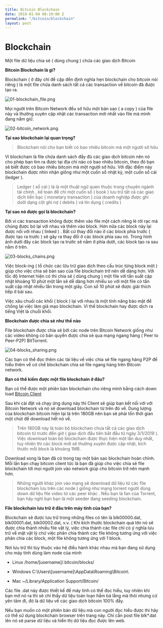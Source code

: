 ```yaml
---
title: Bitcoin Blockchain
date: 2019-01-04 06:19:00 Z
permalink: "/bitcoin/blockchain"
layout: post
---
```


# Blockchain

Một file dữ liệu chia sẻ ( dùng chung ) chứa các giao dịch Bitcoin

**Bitcoin Blockchain là gì?**

Blockchain ( ở đây chỉ đề cập đến định nghĩa hẹn blockchain cho bitcoin nói riêng ) là một file chứa danh sách tất cả các transaction về bitcoin đã được tạo ra.

![01-blockchain_file.png](/uploads/01-blockchain_file.png)

Mọi người trên Bitcoin Network đều sở hữu một bản sao ( a copy ) của file này và thường xuyên cập nhật các transaction mới nhất vào file mà mình đang nắm giữ.

![02-bitcoin_network.png](/uploads/02-bitcoin_network.png)

**Tại sao blockchain lại quan trọng?**

> Blockchain nói cho bạn biết có bao nhiêu bitcoin mà một người sở hữu

Vì blockchain là file chứa danh sách đầy đủ các giao dịch bitcoin nên nó cho phép bạn tìm ra được tại địa chỉ nào có bao nhiêu bitcoin, theo đó bạn sẽ biết được có bao nhiêu bitcoin mà một người sở hữu. Với đặc điểm này blockchain được nhìn nhận giống như một cuốn sổ nhật ký, một cuốn sổ cái (ledger ).

> Ledger ( sổ cái ) là là một thuật ngữ quen thuộc trong chuyên ngành tài chính , kế  toán để chỉ một cuốn sổ ( book ) lưu trữ tất cả các giao dịch tiền bạc ( monetary transaction ) của doanh nghiệp được ghi dưới dạng cột ghi nợ ( debits ) và tín dụng ( credits )

**Tại sao nó được gọi là blockchain?**

Bởi vì các transaction không được thêm vào file một cách riêng lẻ rời rạc mà chúng được bó lại với nhau và thêm vào block. Hơn nữa các block này lại được nối với nhau ( linked ) . Bất cứ thay đổi nào ở các block phía trước ( được tạo ra trước ) sẽ gây ra thay đổi ở các block phía sau nó. Trong hình ảnh dưới đây các block tạo ra trước sẽ nằm ở phía dưới, các block tạo ra sau nằm ở trên.

![03-blocks_chains.png](/uploads/03-blocks_chains.png)

Việc block-ing ( tổ chức các lữu trữ giao dịch theo cấu trúc từng block một ) giúp cho việc chia sẻ bản sao của file blockchain trở nên dễ dàng hơn. Với tốc độ Internet hiện có thì chia sẻ ( dùng chung ) một file với tần suất cập nhật khoảng 10 phút một lần sẽ dễ dàng hơn nhiều so với một file có tần suất cập nhật nhiều lần trong một giây. Con số 10 phút sẽ được giải thích tiếp ở bài sau.

Việc xâu chuối các khối ( block ) lại với nhau là một tính năng bảo mật để chống lại việc làm giả mạo blockchain. Vì thế blockchain hay được dịch ra tiếng Việt là chuỗi khối.

**Blockchain được chia sẻ như thế nào**

File blockchain được chia sẻ bởi các node trên Bitcoin Network giống như các video không có bản quyền được chia sẻ qua mạng ngang hàng ( Peer to Peer-P2P) BitTorrent.

![04-blocks_sharing.png](/uploads/04-blocks_sharing.png)

Các bạn có thể đọc thêm các tài liệu về việc chia sẻ file ngang hàng P2P để hiểu thêm về cơ chế blockchain chia sẻ file ngang hàng trên Bitcoin network.

**Bạn có thể kiếm được một file blockchain ở đâu?**

Bạn có thể được một phiên bản blockchain cho riêng mình bằng cách down load [Bitcoin Client ](https://bitcoin.org/en/download)

Sau khi cài đặt và chạy ứng dụng này thì Client sẽ giúp bạn kết nối với với Bitcoin Network và nó sẽ download blockchain từ trên đó về. Dung lượng của blockchain bitcoin hiện tại là trên 180GB nên bạn sẽ phải tốn thời gian một chút để download hết nó về.

> Trên 180GB này là toàn bộ blockchain chưa tất cả các giao dịch bitcoin từ trước đến giờ ( giao dịch đầu tiên bắt đầu từ ngày 3/1/2019 ).  Việc download toàn bộ blockchain được thực hiện một lần duy nhất, tuy nhiên thì các block mới sẽ thường xuyên được cập nhật, kích thước mỗi block là khoảng 1MB.

Download xong là bạn đã có trong tay một bản sao blockchain hoàn chỉnh. Mỗi lần bạn chạy bitcoin client tức là bạn đã giúp cho việc chia sẻ file blockchain tới mọi người join vào network giúp cho bitcoin trở nên mạnh hơn.

> Những người khác join vào mạng sẽ download dữ liệu từ các file blockchain lưu trên các node ) giống như mạng torrent người dùng down dữ liệu file video từ các peer khác . Nếu bạn là fan của Torrent, bạn hãy nghĩ bạn bạn là một seeder đang seeding blockchain.

**File blockchain lưu trữ ở đâu trên máy tính của bạn?**

Blockchain sẽ được lưu trữ trong những files có tên là blk00000.dat,  blk00001.dat, blk00002.dat, v.v. ( Khi kích thước blockchain quá lớn nó sẽ được chia thành nhiều file vật lý, việc chia thành các file chỉ có ý nghĩa lưu trữ về mặt vật lý chứ việc phân chia thành các file không tương ứng với việc phân chia các block, một file không tương ứng với 1 block.

Nơi lưu trữ thì tùy thuộc vào hệ điều hành khác nhau mà bạn đang sử dụng cho máy tính dùng làm node của mình

* Linux
  /home/\[username\]/.bitcoin/blocks/

* Windows
  C:\\Users\\\[username\]\\AppData\\Roaming\\Bitcoin\\
  

* Mac
  \~/Library/Application Support/Bitcoin/

Các file .dat này được thiết kế để máy tính có thể đọc hiểu, tuy nhiên khi bạn mở nó ra thì sẽ chỉ thấy dữ liệu toán loạn hầm bà lằng mà thôi nhưng cứ yên tâm đi, đó là dữ liệu về các giao dịch bitcoin 100% đấy.

Nếu bạn muốn có một phiên bản dữ liệu mà con người đọc hiểu được thì hãy có thể sử dụng blockchain browser trên trang này. Chỉ cần post file blk\*.dat lên nó sẽ parse dữ liệu và hiển thị dữ liệu đọc được lên web.